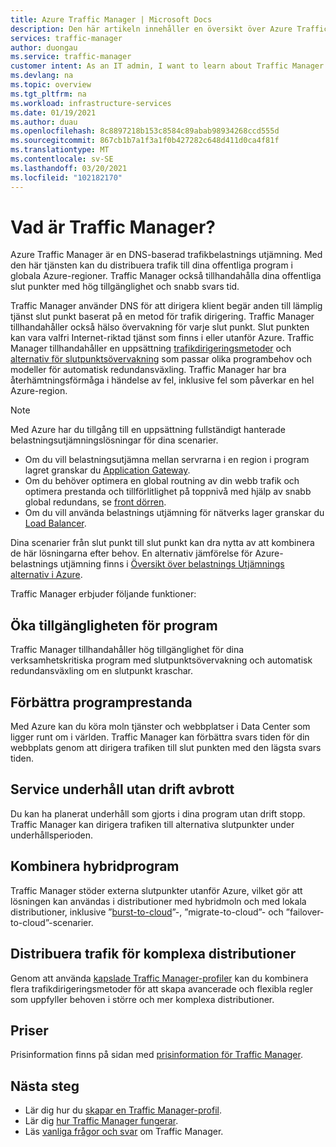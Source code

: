 ```yaml
---
title: Azure Traffic Manager | Microsoft Docs
description: Den här artikeln innehåller en översikt över Azure Traffic Manager. Ta reda på om det är rätt val för belastnings utjämning av användar trafik för ditt program.
services: traffic-manager
author: duongau
ms.service: traffic-manager
customer intent: As an IT admin, I want to learn about Traffic Manager and what I can use it for.
ms.devlang: na
ms.topic: overview
ms.tgt_pltfrm: na
ms.workload: infrastructure-services
ms.date: 01/19/2021
ms.author: duau
ms.openlocfilehash: 8c8897218b153c8584c89abab98934268ccd555d
ms.sourcegitcommit: 867cb1b7a1f3a1f0b427282c648d411d0ca4f81f
ms.translationtype: MT
ms.contentlocale: sv-SE
ms.lasthandoff: 03/20/2021
ms.locfileid: "102182170"
---
```

# <a name="what-is-traffic-manager"></a>Vad är Traffic Manager?
Azure Traffic Manager är en DNS-baserad trafikbelastnings utjämning. Med den här tjänsten kan du distribuera trafik till dina offentliga program i globala Azure-regioner. Traffic Manager också tillhandahålla dina offentliga slut punkter med hög tillgänglighet och snabb svars tid.

Traffic Manager använder DNS för att dirigera klient begär anden till lämplig tjänst slut punkt baserat på en metod för trafik dirigering. Traffic Manager tillhandahåller också hälso övervakning för varje slut punkt. Slut punkten kan vara valfri Internet-riktad tjänst som finns i eller utanför Azure. Traffic Manager tillhandahåller en uppsättning [trafikdirigeringsmetoder](traffic-manager-routing-methods.md) och [alternativ för slutpunktsövervakning](traffic-manager-monitoring.md) som passar olika programbehov och modeller för automatisk redundansväxling. Traffic Manager har bra återhämtningsförmåga i händelse av fel, inklusive fel som påverkar en hel Azure-region.

>[!NOTE]
> Med Azure har du tillgång till en uppsättning fullständigt hanterade belastningsutjämningslösningar för dina scenarier. 
> * Om du vill belastningsutjämna mellan servrarna i en region i program lagret granskar du [Application Gateway](../application-gateway/overview.md).
> * Om du behöver optimera en global routning av din webb trafik och optimera prestanda och tillförlitlighet på toppnivå med hjälp av snabb global redundans, se [front dörren](../frontdoor/front-door-overview.md).
> * Om du vill använda belastnings utjämning för nätverks lager granskar du [Load Balancer](../load-balancer/load-balancer-overview.md). 
> 
> Dina scenarier från slut punkt till slut punkt kan dra nytta av att kombinera de här lösningarna efter behov.
> En alternativ jämförelse för Azure-belastnings utjämning finns i [Översikt över belastnings Utjämnings alternativ i Azure](/azure/architecture/guide/technology-choices/load-balancing-overview).

Traffic Manager erbjuder följande funktioner:

## <a name="increase-application-availability"></a>Öka tillgängligheten för program

Traffic Manager tillhandahåller hög tillgänglighet för dina verksamhetskritiska program med slutpunktsövervakning och automatisk redundansväxling om en slutpunkt kraschar.
    
## <a name="improve-application-performance"></a>Förbättra programprestanda

Med Azure kan du köra moln tjänster och webbplatser i Data Center som ligger runt om i världen. Traffic Manager kan förbättra svars tiden för din webbplats genom att dirigera trafiken till slut punkten med den lägsta svars tiden.

## <a name="service-maintenance-without-downtime"></a>Service underhåll utan drift avbrott

Du kan ha planerat underhåll som gjorts i dina program utan drift stopp. Traffic Manager kan dirigera trafiken till alternativa slutpunkter under underhållsperioden.

## <a name="combine-hybrid-applications"></a>Kombinera hybridprogram

Traffic Manager stöder externa slutpunkter utanför Azure, vilket gör att lösningen kan användas i distributioner med hybridmoln och med lokala distributioner, inklusive ”[burst-to-cloud](https://azure.microsoft.com/overview/what-is-cloud-bursting/)”-, ”migrate-to-cloud”- och ”failover-to-cloud”-scenarier.

## <a name="distribute-traffic-for-complex-deployments"></a>Distribuera trafik för komplexa distributioner

Genom att använda [kapslade Traffic Manager-profiler](traffic-manager-nested-profiles.md) kan du kombinera flera trafikdirigeringsmetoder för att skapa avancerade och flexibla regler som uppfyller behoven i större och mer komplexa distributioner.

## <a name="pricing"></a>Priser

Prisinformation finns på sidan med [prisinformation för Traffic Manager](https://azure.microsoft.com/pricing/details/traffic-manager/).


## <a name="next-steps"></a>Nästa steg

- Lär dig hur du [skapar en Traffic Manager-profil](./quickstart-create-traffic-manager-profile.md).
- Lär dig [hur Traffic Manager fungerar](traffic-manager-how-it-works.md).
- Läs [vanliga frågor och svar](traffic-manager-FAQs.md) om Traffic Manager.